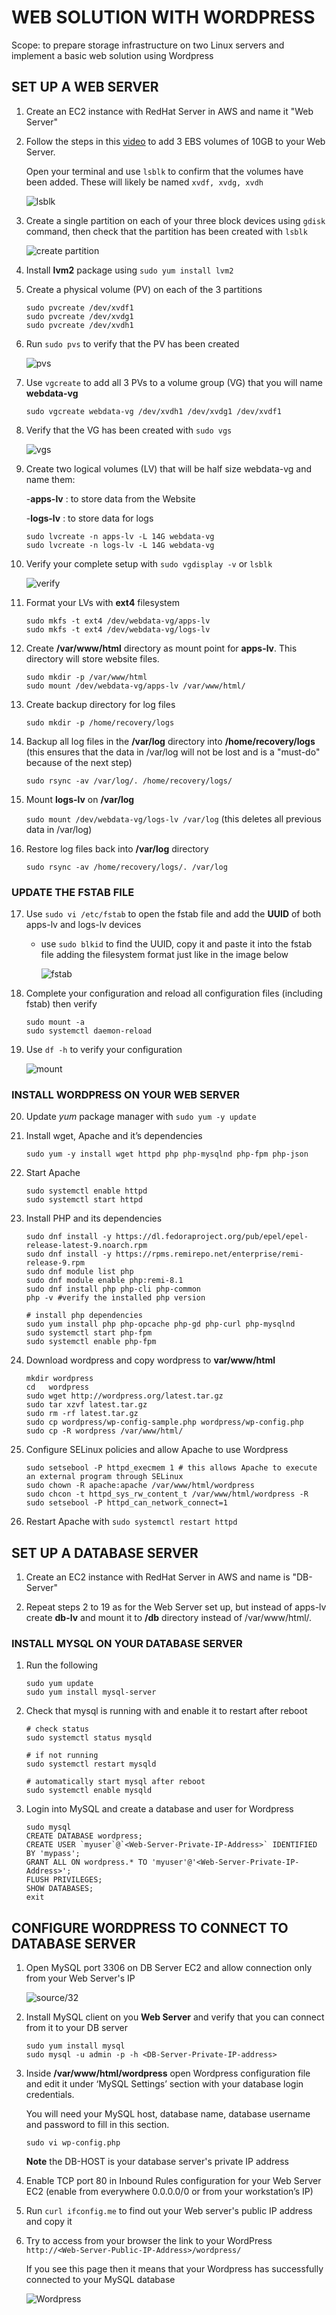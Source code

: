 # WEB SOLUTION WITH WORDPRESS

Scope: to prepare storage infrastructure on two Linux servers and implement a basic web solution using Wordpress


## SET UP A WEB SERVER

1. Create an EC2 instance with RedHat Server in AWS and name it "Web Server"


2. Follow the steps in this [video](https://www.youtube.com/watch?v=HPXnXkBzIHw) to add 3 EBS volumes of 10GB to your Web Server. 

    Open your terminal and use `lsblk` to confirm that the volumes have been added. These will likely be named `xvdf, xvdg, xvdh`

    ![lsblk](./pictures/run_lsbk.png)


3. Create a single partition on each of your three block devices using `gdisk` command, then check that the partition has been created with `lsblk`

   
   ![create partition](./pictures/create_partition.png)


4. Install **lvm2** package using `sudo yum install lvm2`


5. Create a physical volume (PV) on each of the 3 partitions

    ```
    sudo pvcreate /dev/xvdf1
    sudo pvcreate /dev/xvdg1
    sudo pvcreate /dev/xvdh1
    ```


6. Run `sudo pvs` to verify that the PV has been created

    ![pvs](./pictures/create_pvs.png)


7. Use `vgcreate` to add all 3 PVs to a volume group (VG) that you will name **webdata-vg**

    `sudo vgcreate webdata-vg /dev/xvdh1 /dev/xvdg1 /dev/xvdf1`


8. Verify that the VG has been created with `sudo vgs`

    ![vgs](./pictures/create_vg.png)


9. Create two logical volumes (LV) that will be half size webdata-vg and name them:

    -**apps-lv** : to store data from the Website 

    -**logs-lv** : to store data for logs

    ```
    sudo lvcreate -n apps-lv -L 14G webdata-vg
    sudo lvcreate -n logs-lv -L 14G webdata-vg
    ```

10. Verify your complete setup with `sudo vgdisplay -v` or
`lsblk`

    ![verify](./pictures/verify_all.png)


11. Format your LVs with **ext4** filesystem

    ```
    sudo mkfs -t ext4 /dev/webdata-vg/apps-lv
    sudo mkfs -t ext4 /dev/webdata-vg/logs-lv
    ```

12. Create **/var/www/html** directory as mount point for **apps-lv**. This directory will store website files.

    ```
    sudo mkdir -p /var/www/html
    sudo mount /dev/webdata-vg/apps-lv /var/www/html/
    ```

13. Create backup directory for log files 

    `sudo mkdir -p /home/recovery/logs`


14. Backup all log files in the **/var/log** directory into **/home/recovery/logs** (this ensures that the data in /var/log will not be lost and is a "must-do" because of the next step)

    `sudo rsync -av /var/log/. /home/recovery/logs/`


15. Mount **logs-lv** on **/var/log** 

    `sudo mount /dev/webdata-vg/logs-lv /var/log` (this deletes all previous data in /var/log)


16. Restore log files back into **/var/log** directory

    `sudo rsync -av /home/recovery/logs/. /var/log`


### UPDATE THE FSTAB FILE

17. Use `sudo vi /etc/fstab` to open the fstab file and add the **UUID** of both apps-lv and logs-lv devices

    - use `sudo blkid` to find the UUID, copy it and paste it into the fstab file adding the filesystem format just like in the image below

        ![fstab](./pictures//fstab.png)


18. Complete your configuration and reload all configuration files (including fstab) then verify

    ```
    sudo mount -a
    sudo systemctl daemon-reload
    ```

19. Use `df -h` to verify your configuration 

    ![mount](./pictures/verify_fstab.png)


### INSTALL WORDPRESS ON YOUR WEB SERVER

20. Update *yum* package manager with `sudo yum -y update`


21. Install wget, Apache and it’s dependencies

    `sudo yum -y install wget httpd php php-mysqlnd php-fpm php-json`


21. Start Apache

    ```
    sudo systemctl enable httpd
    sudo systemctl start httpd
    ```

23. Install PHP and its dependencies

    ```
    sudo dnf install -y https://dl.fedoraproject.org/pub/epel/epel-release-latest-9.noarch.rpm 
    sudo dnf install -y https://rpms.remirepo.net/enterprise/remi-release-9.rpm  
    sudo dnf module list php 
    sudo dnf module enable php:remi-8.1
    sudo dnf install php php-cli php-common 
    php -v #verify the installed php version 
    
    # install php dependencies
    sudo yum install php php-opcache php-gd php-curl php-mysqlnd
    sudo systemctl start php-fpm
    sudo systemctl enable php-fpm
    ```

24. Download wordpress and copy wordpress to **var/www/html**

    ```
    mkdir wordpress
    cd   wordpress
    sudo wget http://wordpress.org/latest.tar.gz
    sudo tar xzvf latest.tar.gz
    sudo rm -rf latest.tar.gz
    sudo cp wordpress/wp-config-sample.php wordpress/wp-config.php
    sudo cp -R wordpress /var/www/html/
    ```

25. Configure SELinux policies and allow Apache to use Wordpress

    ```
    sudo setsebool -P httpd_execmem 1 # this allows Apache to execute an external program through SELinux
    sudo chown -R apache:apache /var/www/html/wordpress
    sudo chcon -t httpd_sys_rw_content_t /var/www/html/wordpress -R
    sudo setsebool -P httpd_can_network_connect=1
    ```


26. Restart Apache with `sudo systemctl restart httpd`


## SET UP A DATABASE SERVER

1. Create an EC2 instance with RedHat Server in AWS and name is "DB-Server"

2. Repeat steps 2 to 19 as for the Web Server set up, but instead of apps-lv create **db-lv** and mount it to **/db** directory instead of /var/www/html/.
    

### INSTALL MYSQL ON YOUR DATABASE SERVER

1. Run the following

    ```
    sudo yum update
    sudo yum install mysql-server
    ```

2. Check that mysql is running with and enable it to restart after reboot 

    ```
    # check status
    sudo systemctl status mysqld 

    # if not running
    sudo systemctl restart mysqld

    # automatically start mysql after reboot
    sudo systemctl enable mysqld
    ```

3. Login into MySQL and create a database and user for Wordpress

    ```
    sudo mysql
    CREATE DATABASE wordpress;
    CREATE USER `myuser`@`<Web-Server-Private-IP-Address>` IDENTIFIED BY 'mypass';
    GRANT ALL ON wordpress.* TO 'myuser'@'<Web-Server-Private-IP-Address>';
    FLUSH PRIVILEGES;
    SHOW DATABASES;
    exit
    ```

## CONFIGURE WORDPRESS TO CONNECT TO DATABASE SERVER

1. Open MySQL port 3306 on DB Server EC2 and allow connection only from your Web Server's IP

    ![source/32](./pictures/DB_inbound_rule.png)


2. Install MySQL client on you **Web Server** and verify that you can connect from it to your DB server

    ```
    sudo yum install mysql
    sudo mysql -u admin -p -h <DB-Server-Private-IP-address>
    ```

3. Inside **/var/www/html/wordpress** open Wordpress configuration file and edit it under ‘MySQL Settings’ section with your database login credentials.  

    You will need your MySQL host, database name, database username and password to fill in this section.

    `sudo vi wp-config.php`

    **Note** the DB-HOST is your database server's private IP address


4. Enable TCP port 80 in Inbound Rules configuration for your Web Server EC2 (enable from everywhere 0.0.0.0/0 or from your workstation’s IP)


5. Run `curl ifconfig.me` to find out your Web server's public IP address and copy it


6. Try to access from your browser the link to your WordPress `http://<Web-Server-Public-IP-Address>/wordpress/`

    If you see this page then it means that your Wordpress has successfully connected to your MySQL database 

    ![Wordpress](./pictures/wordpress_start_page.png)














